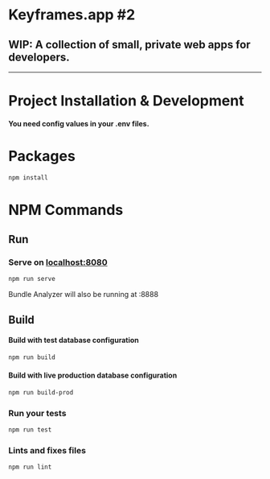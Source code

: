 # Keyframes.app #2

## WIP: A collection of small, private web apps for developers.

____


# Project Installation & Development

#### You need config values in your .env files.

# Packages
```bash
npm install
```

# NPM Commands

## Run
### Serve on [localhost:8080](https://localhost:8080)
```bash
npm run serve
```
Bundle Analyzer will also be running at :8888

## Build
#### Build with test database configuration
```bash
npm run build
```
#### Build with live production database configuration
```bash
npm run build-prod
```


### Run your tests
```bash
npm run test
```
### Lints and fixes files
```bash
npm run lint
```
